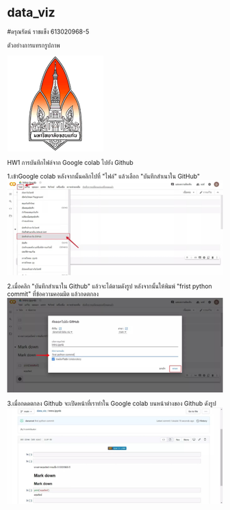 # data_viz
#ดรุณรัตน์ ราชแข็ง 613020968-5


ตัวอย่างการแทรกรูปภาพ

![README](KKUlogo.png)

HW1 การบันทึกไฟล์จาก Google colab ไปยัง Github

1.เข้าGoogle colab หลังจากนั้นคลิกไปที่ "ไฟล์" แล้วเลือก "บันทึกสำเนาใน GitHub"
![README](colab1.jpg)

2.เมื่อคลิก "บันทึกสำเนาใน Github" แล้วจะได้ตามดังรูป หลังจากนั้นให้พิมพ์ "frist python commit" ที่ข้อความคอมมิต แล้วกดตกลง
![README](colab2.jpg)

3.เมื่อกดดตกลง Github จะเปิดหน้าที่เราทำใน Google colab บนหน้าต่างของ Github ดังรูป
![README](colab3.jpg)
